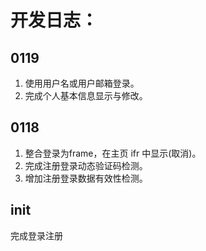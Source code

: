 # 开发日志：

## 0119

1. 使用用户名或用户邮箱登录。
2. 完成个人基本信息显示与修改。

## 0118

1. 整合登录为frame，在主页 ifr 中显示(取消)。
2. 完成注册登录动态验证码检测。
3. 增加注册登录数据有效性检测。

## init 

完成登录注册

